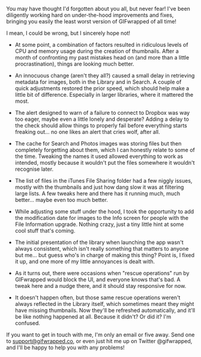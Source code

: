 You may have thought I'd forgotten about you all, but never fear! I've been diligently working hard on under-the-hood improvements and fixes, bringing you easily the least worst version of GIFwrapped of all time!

I mean, I could be wrong, but I sincerely hope not!

- At some point, a combination of factors resulted in ridiculous levels of CPU and memory usage during the creation of thumbnails. After a month of confronting my past mistakes head on (and more than a little procrastination), things are looking much better.

- An innocuous change (aren't they all?) caused a small delay in retrieving metadata for images, both in the Library and in Search. A couple of quick adjustments restored the prior speed, which should help make a little bit of difference. Especially in larger libraries, where it mattered the most.

- The alert designed to warn of a failure to connect to Dropbox was way too eager, maybe even a little lonely and desperate? Adding a delay to the check should allow things to properly fail before everything starts freaking out… no one likes an alert that cries wolf, after all.

- The cache for Search and Photos images was storing files but then completely forgetting about them, which I can honestly relate to some of the time. Tweaking the names it used allowed everything to work as intended, mostly because it wouldn't put the files somewhere it wouldn't recognise later.

- The list of files in the iTunes File Sharing folder had a few niggly issues, mostly with the thumbnails and just how dang slow it was at filtering large lists. A few tweaks here and there has it running much, much better… maybe even too much better.

- While adjusting some stuff under the hood, I took the opportunity to add the modification date for images to the Info screen for people with the File Information upgrade. Nothing crazy, just a tiny little hint at some cool stuff that's coming.

- The initial presentation of the library when launching the app wasn't always consistent, which isn't really something that matters to anyone but me… but guess who's in charge of making this thing? Point is, I fixed it up, and one more of my little annoyances is dealt with.

- As it turns out, there were occasions when "rescue operations" run by GIFwrapped would block the UI, and everyone knows that's bad. A tweak here and a nudge there, and it should stay responsive for now.

- It doesn't happen often, but those same rescue operations weren't always reflected in the Library itself, which sometimes meant they might have missing thumbnails. Now they'll be refreshed automatically, and it'll be like nothing happened at all. Because it didn't? Or did it? I'm confused.

If you want to get in touch with me, I'm only an email or five away. Send one to support@gifwrapped.co, or even just hit me up on Twitter @gifwrapped, and I'll be happy to help you with any problems!